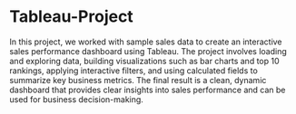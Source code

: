 # Tableau-Project

In this project, we worked with sample sales data to create an interactive sales performance dashboard using Tableau. The project involves loading and exploring data, building visualizations such as bar charts and top 10 rankings, applying interactive filters, and using calculated fields to summarize key business metrics. The final result is a clean, dynamic dashboard that provides clear insights into sales performance and can be used for business decision-making.
